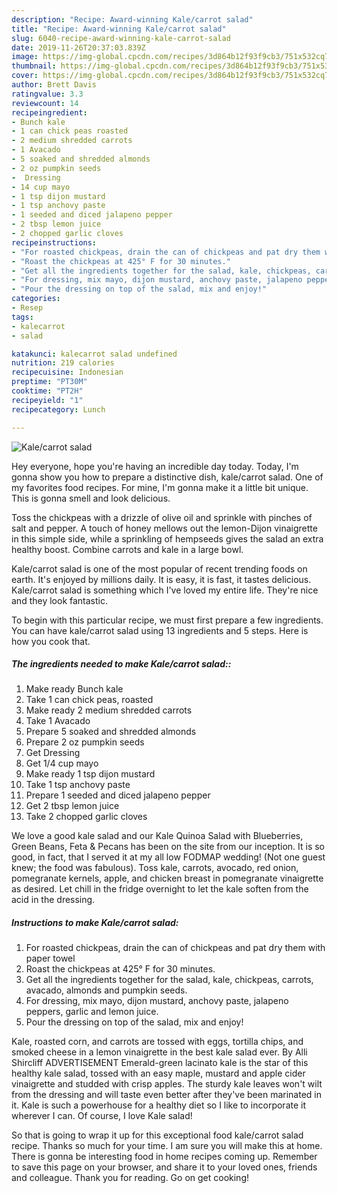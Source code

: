 ```yaml
---
description: "Recipe: Award-winning Kale/carrot salad"
title: "Recipe: Award-winning Kale/carrot salad"
slug: 6040-recipe-award-winning-kale-carrot-salad
date: 2019-11-26T20:37:03.839Z
image: https://img-global.cpcdn.com/recipes/3d864b12f93f9cb3/751x532cq70/kalecarrot-salad-recipe-main-photo.jpg
thumbnail: https://img-global.cpcdn.com/recipes/3d864b12f93f9cb3/751x532cq70/kalecarrot-salad-recipe-main-photo.jpg
cover: https://img-global.cpcdn.com/recipes/3d864b12f93f9cb3/751x532cq70/kalecarrot-salad-recipe-main-photo.jpg
author: Brett Davis
ratingvalue: 3.3
reviewcount: 14
recipeingredient:
- Bunch kale
- 1 can chick peas roasted
- 2 medium shredded carrots
- 1 Avacado
- 5 soaked and shredded almonds
- 2 oz pumpkin seeds
-  Dressing
- 14 cup mayo
- 1 tsp dijon mustard
- 1 tsp anchovy paste
- 1 seeded and diced jalapeno pepper
- 2 tbsp lemon juice
- 2 chopped garlic cloves
recipeinstructions:
- "For roasted chickpeas, drain the can of chickpeas and pat dry them with paper towel"
- "Roast the chickpeas at 425° F for 30 minutes."
- "Get all the ingredients together for the salad, kale, chickpeas, carrots, avacado, almonds and pumpkin seeds."
- "For dressing, mix mayo, dijon mustard, anchovy paste, jalapeno peppers, garlic and lemon juice."
- "Pour the dressing on top of the salad, mix and enjoy!"
categories:
- Resep
tags:
- kalecarrot
- salad

katakunci: kalecarrot salad undefined
nutrition: 219 calories
recipecuisine: Indonesian
preptime: "PT30M"
cooktime: "PT2H"
recipeyield: "1"
recipecategory: Lunch

---
```



![Kale/carrot salad](https://img-global.cpcdn.com/recipes/3d864b12f93f9cb3/751x532cq70/kalecarrot-salad-recipe-main-photo.jpg)

Hey everyone, hope you're having an incredible day today. Today, I'm gonna show you how to prepare a distinctive dish, kale/carrot salad. One of my favorites food recipes. For mine, I'm gonna make it a little bit unique. This is gonna smell and look delicious.

Toss the chickpeas with a drizzle of olive oil and sprinkle with pinches of salt and pepper. A touch of honey mellows out the lemon-Dijon vinaigrette in this simple side, while a sprinkling of hempseeds gives the salad an extra healthy boost. Combine carrots and kale in a large bowl.

Kale/carrot salad is one of the most popular of recent trending foods on earth. It's enjoyed by millions daily. It is easy, it is fast, it tastes delicious. Kale/carrot salad is something which I've loved my entire life. They're nice and they look fantastic.


To begin with this particular recipe, we must first prepare a few ingredients. You can have kale/carrot salad using 13 ingredients and 5 steps. Here is how you cook that.

##### The ingredients needed to make Kale/carrot salad::

1. Make ready Bunch kale
1. Take 1 can chick peas, roasted
1. Make ready 2 medium shredded carrots
1. Take 1 Avacado
1. Prepare 5 soaked and shredded almonds
1. Prepare 2 oz pumpkin seeds
1. Get  Dressing
1. Get 1/4 cup mayo
1. Make ready 1 tsp dijon mustard
1. Take 1 tsp anchovy paste
1. Prepare 1 seeded and diced jalapeno pepper
1. Get 2 tbsp lemon juice
1. Take 2 chopped garlic cloves


We love a good kale salad and our Kale Quinoa Salad with Blueberries, Green Beans, Feta &amp; Pecans has been on the site from our inception. It is so good, in fact, that I served it at my all low FODMAP wedding! (Not one guest knew; the food was fabulous). Toss kale, carrots, avocado, red onion, pomegranate kernels, apple, and chicken breast in pomegranate vinaigrette as desired. Let chill in the fridge overnight to let the kale soften from the acid in the dressing. 

##### Instructions to make Kale/carrot salad:

1. For roasted chickpeas, drain the can of chickpeas and pat dry them with paper towel
1. Roast the chickpeas at 425° F for 30 minutes.
1. Get all the ingredients together for the salad, kale, chickpeas, carrots, avacado, almonds and pumpkin seeds.
1. For dressing, mix mayo, dijon mustard, anchovy paste, jalapeno peppers, garlic and lemon juice.
1. Pour the dressing on top of the salad, mix and enjoy!


Kale, roasted corn, and carrots are tossed with eggs, tortilla chips, and smoked cheese in a lemon vinaigrette in the best kale salad ever. By Alli Shircliff ADVERTISEMENT Emerald-green lacinato kale is the star of this healthy kale salad, tossed with an easy maple, mustard and apple cider vinaigrette and studded with crisp apples. The sturdy kale leaves won&#39;t wilt from the dressing and will taste even better after they&#39;ve been marinated in it. Kale is such a powerhouse for a healthy diet so I like to incorporate it wherever I can. Of course, I love Kale salad! 

So that is going to wrap it up for this exceptional food kale/carrot salad recipe. Thanks so much for your time. I am sure you will make this at home. There is gonna be interesting food in home recipes coming up. Remember to save this page on your browser, and share it to your loved ones, friends and colleague. Thank you for reading. Go on get cooking!
